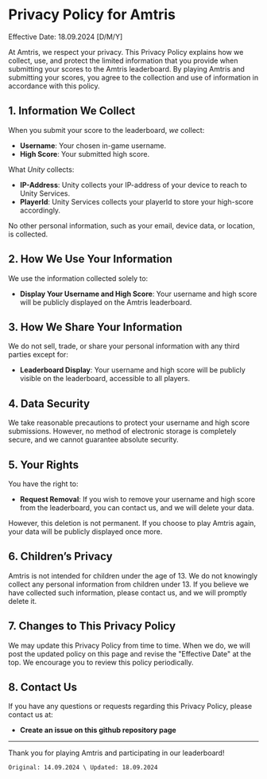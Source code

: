 # Privacy Policy for Amtris

Effective Date: 18.09.2024 [D/M/Y]

At Amtris, we respect your privacy. This Privacy Policy explains how we collect, use, and protect the limited information that you provide when submitting your scores to the Amtris leaderboard. By playing Amtris and submitting your scores, you agree to the collection and use of information in accordance with this policy.

## 1. Information We Collect

When you submit your score to the leaderboard, *we* collect:
- **Username**: Your chosen in-game username.
- **High Score**: Your submitted high score.
  
What *Unity* collects:
- **IP-Address**: Unity collects your IP-address of your device to reach to Unity Services.
- **PlayerId**: Unity Services collects your playerId to store your high-score accordingly.

No other personal information, such as your email, device data, or location, is collected.

## 2. How We Use Your Information

We use the information collected solely to:
- **Display Your Username and High Score**: Your username and high score will be publicly displayed on the Amtris leaderboard.
  
## 3. How We Share Your Information

We do not sell, trade, or share your personal information with any third parties except for:
- **Leaderboard Display**: Your username and high score will be publicly visible on the leaderboard, accessible to all players.

## 4. Data Security

We take reasonable precautions to protect your username and high score submissions. However, no method of electronic storage is completely secure, and we cannot guarantee absolute security.

## 5. Your Rights

You have the right to:
- **Request Removal**: If you wish to remove your username and high score from the leaderboard, you can contact us, and we will delete your data.

However, this deletion is not permanent. If you choose to play Amtris again, your data will be publicly displayed once more.
  
## 6. Children’s Privacy

Amtris is not intended for children under the age of 13. We do not knowingly collect any personal information from children under 13. If you believe we have collected such information, please contact us, and we will promptly delete it.

## 7. Changes to This Privacy Policy

We may update this Privacy Policy from time to time. When we do, we will post the updated policy on this page and revise the "Effective Date" at the top. We encourage you to review this policy periodically.

## 8. Contact Us

If you have any questions or requests regarding this Privacy Policy, please contact us at:

- **Create an issue on this github repository page**

---

Thank you for playing Amtris and participating in our leaderboard!


`Original: 14.09.2024 \ Updated: 18.09.2024`
